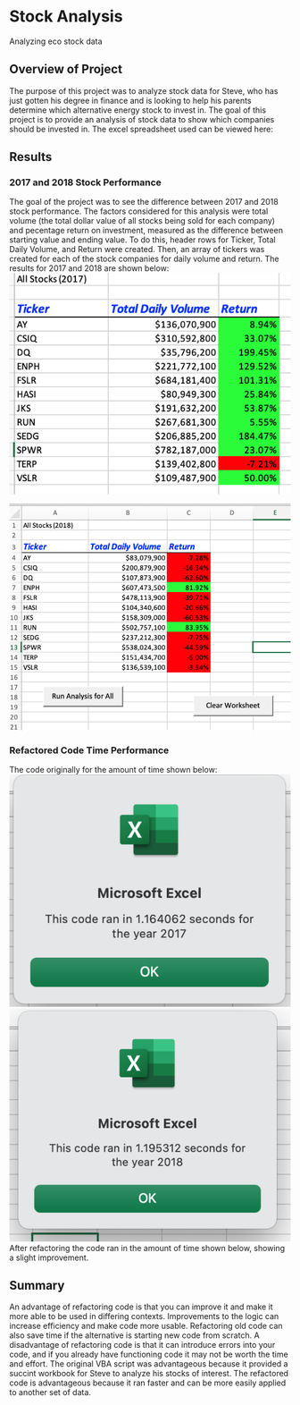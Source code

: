 # Stock Analysis
Analyzing eco stock data
## Overview of Project
The purpose of this project was to analyze stock data for Steve, who has just gotten his degree in finance and is looking to help his parents determine which alternative energy stock to invest in. The goal of this project is to provide an analysis of stock data to show which companies should be invested in. The excel spreadsheet used can be viewed here: 
## Results
### 2017 and 2018 Stock Performance
The goal of the project was to see the difference between 2017 and 2018 stock performance. The factors considered for this analysis were total volume (the total dollar value of all stocks being sold for each company) and pecentage return on investment, measured as the difference between starting value and ending value. To do this, header rows for Ticker, Total Daily Volume, and Return were created. Then, an array of tickers was created for each of the stock companies for daily volume and return. The results for 2017 and 2018 are shown below:
![2017](images/2017_results.png)

![2018](images/2018_Results.png)

### Refactored Code Time Performance
The code originally for the amount of time shown below:
![2017_timer](images/2017_timer.png)
![2018_timer](images/2018_timer.png)
After refactoring the code ran in the amount of time shown below, showing a slight improvement. 


## Summary
An advantage of refactoring code is that you can improve it and make it more able to be used in differing contexts. Improvements to the logic can increase efficiency and make code more usable. Refactoring old code can also save time if the alternative is starting new code from scratch. A disadvantage of refactoring code is that it can introduce errors into your code, and if you already have functioning code it may not be worth the time and effort. 
The original VBA script was advantageous because it provided a succint workbook for Steve to analyze his stocks of interest. The refactored code is advantageous because it ran faster and can be more easily applied to another set of data. 
